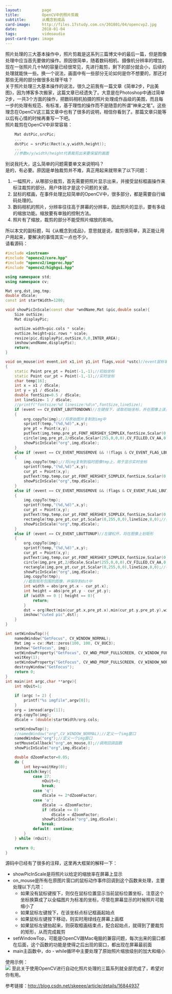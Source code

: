 ```yaml
---
layout:         page
title:          OpenCV中的照片剪裁
subtitle:       从概念到成品
card-image:     http://files.17study.com.cn/201801/04/opencvp2.jpg
date:           2018-01-04
tags:           videoaudio
post-card-type: image
---
```

照片处理的三大基本操作中，照片剪裁是这系列三篇博文中的最后一篇，但是图像处理中应当首先要做的操作。原因很简单，随着数码相机、摄像机分辨率的增加，现在一张照片几十M的容量已经很常见，先进行裁剪，剩下的部分就会小，后续的处理就能快一些。换一个说法，画面中有一些部分无论如何是你不想要的，那还对那些无用的部分做很多处理干啥？  
关于照片处理三大基本操作的说法，很久之前我有一篇文章《简单2步，P出美图》，因为博客多次搬家，这篇文章已经遗失了。大意是在Photoshop中通过简单2步，一共3个方面的操作，把数码相机拍摄的照片处理成作品级的美图，而且每一步的处理有规范、有标准，基于理性的操作而不是随意的所谓“神来之笔”。这些理念在OpenCV这三篇文章中也有了很多的说明，相信你看到了。那篇文章只能等以后有心情的时候再重写一下吧。  
照片裁剪在OpenCV中非常容易：  
```cpp
	Mat dstPic,srcPic;
	...
	dstPic = srcPic(Rect(x,y,width,height));
	...
	//参数x/y/width/height代表裁剪出来要保留的画面
```
别说我托大，这么简单的问题需要单文来说明吗？  
是的，有必要。原因是单独裁剪并不难，真正用起来就带来了以下问题：  
1. 一幅照片，从哪部分裁剪，首先需要把照片显示出来，并接受鼠标框画操作来标注裁剪的部分。用户体验才是这个问题的关键。
2. 鼠标的框画，在事件处理比较简单的OpenCV中，很多部分，都是需要自行编码处理的。
3. 数码相机的照片，分辨率往往高于屏幕的分辨率，因此照片的显示，要有多级的缩放功能。缩放要有单独的控制方法。
4. 照片有了缩放，裁剪的部分不能受照片缩放的影响。  

所以本文的副标题，叫《从概念到成品》，意思就是说，裁剪很简单，真正能让用户用起来，要解决的事情其实一点也不少。  
请看源码：  
```cpp
#include <iostream>
#include "opencv2/core.hpp"
#include "opencv2/imgproc.hpp"
#include "opencv2/highgui.hpp"

using namespace std;
using namespace cv;

Mat org,dst,img,tmp;
double dScale;
const int startWidth=1280;

void showPicInScale(const char *wndName,Mat &pic,double scale){
	Size outSize;
	Mat displayPic;

	outSize.width=pic.cols * scale;
	outSize.height=pic.rows * scale;
	resize(pic,displayPic,outSize,0,0,INTER_AREA);
	imshow(wndName,displayPic);
	return;
}

void on_mouse(int event,int x1,int y1,int flags,void *ustc)//event鼠标事件代号，x,y鼠标坐标，flags拖拽和键盘操作的代号
{
	static Point pre_pt = Point(-1,-1);//初始坐标
	static Point cur_pt = Point(-1,-1);//实时坐标
	char temp[16];
	int x = x1 / dScale;
	int y = y1 / dScale;
	double fontSize=0.5 / dScale;
	int lineSize= 1 / dScale;
	//printf("fontsize:%d linesize:%d\n",fontSize,lineSize);
	if (event == CV_EVENT_LBUTTONDOWN)//左键按下，读取初始坐标，并在图像上该点处划圆
	{
		org.copyTo(img);//将原始图片复制到img中
		sprintf(temp,"(%d,%d)",x,y);
		pre_pt = Point(x,y);
		putText(img,temp,pre_pt,FONT_HERSHEY_SIMPLEX,fontSize,Scalar(0,0,0,255),lineSize,8);//在窗口上显示坐标
		circle(img,pre_pt,2/dScale,Scalar(255,0,0,0),CV_FILLED,CV_AA,0);//划圆
		showPicInScale("org",img,dScale);
	}
	else if (event == CV_EVENT_MOUSEMOVE && !(flags & CV_EVENT_FLAG_LBUTTON))//左键没有按下的情况下鼠标移动的处理函数
	{
		img.copyTo(tmp);//将img复制到临时图像tmp上，用于显示实时坐标
		sprintf(temp,"(%d,%d)",x,y);
		cur_pt = Point(x,y);
		putText(tmp,temp,cur_pt,FONT_HERSHEY_SIMPLEX,fontSize,Scalar(0,0,0,255),lineSize,8);//只是实时显示鼠标移动的坐标
		showPicInScale("org",tmp,dScale);
	}
	else if (event == CV_EVENT_MOUSEMOVE && (flags & CV_EVENT_FLAG_LBUTTON))//左键按下时，鼠标移动，则在图像上划矩形
	{
		img.copyTo(tmp);
		sprintf(temp,"(%d,%d)",x,y);
		cur_pt = Point(x,y);
		putText(tmp,temp,cur_pt,FONT_HERSHEY_SIMPLEX,fontSize,Scalar(0,0,0,255),lineSize,8);
		rectangle(tmp,pre_pt,cur_pt,Scalar(0,255,0,0),lineSize,8,0);//在临时图像上实时显示鼠标拖动时形成的矩形
		showPicInScale("org",tmp,dScale);
	}
	else if (event == CV_EVENT_LBUTTONUP)//左键松开，将在图像上划矩形
	{
		org.copyTo(img);
		sprintf(temp,"(%d,%d)",x,y);
		cur_pt = Point(x,y);
		putText(img,temp,cur_pt,FONT_HERSHEY_SIMPLEX,fontSize,Scalar(0,0,0,255),lineSize,8);
		circle(img,pre_pt,2/dScale,Scalar(255,0,0,0),CV_FILLED,CV_AA,0);
		rectangle(img,pre_pt,cur_pt,Scalar(0,255,0,0),lineSize,8,0);//根据初始点和结束点，将矩形画到img上
		showPicInScale("org",img,dScale);
		img.copyTo(tmp);
		//截取矩形包围的图像，并保存到dst中
		int width = abs(pre_pt.x - cur_pt.x);
		int height = abs(pre_pt.y - cur_pt.y);
		if (width == 0 || height == 0){
			return;
		}
		dst = org(Rect(min(cur_pt.x,pre_pt.x),min(cur_pt.y,pre_pt.y),width,height));
		imshow("cuted pic",dst);
	}
}

int setWindowTop(){
	namedWindow("GetFocus", CV_WINDOW_NORMAL);
	Mat img = cv::Mat::zeros(100, 100, CV_8UC3);
	imshow("GetFocus", img);
	setWindowProperty("GetFocus", CV_WND_PROP_FULLSCREEN, CV_WINDOW_FULLSCREEN);
	waitKey(1);
	setWindowProperty("GetFocus", CV_WND_PROP_FULLSCREEN, CV_WINDOW_NORMAL);
	destroyWindow("GetFocus");
	return 0;
}
int main(int argc,char **argv){
	int nQuit=1;
	
	if (argc != 2) {
		printf("%s imgfile",argv[0]);
	}
	org = imread(argv[1]);
	org.copyTo(img);
	dScale = (double)startWidth/org.cols;

	setWindowTop();
	//namedWindow("org",CV_WINDOW_NORMAL);//定义一个img窗口
	namedWindow("org");//定义一个img窗口
	setMouseCallback("org",on_mouse,0);//调用回调函数
	showPicInScale("org",img,dScale);

	double dZoomFactor=0.05;
	do {
		int key=waitKey(0);
		switch(key){
			case 27:
				nQuit=0;
				break;
			case 'q':
				dScale += 2*dZoomFactor;
			case 'a':
				dScale -= dZoomFactor;
				if (dScale <= 0)
					dScale = dZoomFactor;
				showPicInScale("org",img,dScale);
				break;
			default: continue;
		}
	} while (nQuit);
	
	return 0;
}
```
源码中已经有了很多的注释，这里再大框架的解释一下：  
* showPicInScale是将照片以给定的缩放率在屏幕上显示
* on_mouse是所有在原图片窗口的鼠标动作事件回调到这个函数来处理，主要处理以下几项：
	 * 如果没有鼠标键按下，则仅在鼠标位置显示当前鼠标位置坐标，注意这个坐标换算成了以全幅图片为标准的坐标，尽管在屏幕显示的时候照片可能缩小了
	 * 如果鼠标左键按下，在该坐标点标记框画起始点
	 * 如果鼠标左键按下移动，则实时用绿线在屏幕上画框
	 * 如果鼠标左键抬起来，则获取框画结束点，配合起始点，就得到了要裁剪的矩形，从而完成裁剪
* setWindowTop，可能是OpenCV跟Mac电脑的兼容问题，每次出来的窗口都在后面，这个函数的功能是使得之后出现的窗口，都出现在屏幕最前面
* main主函数中，do - while循环中主要处理了原始照片缩放级别的加大和缩小

使用示例：  
![](http://files.17study.com.cn/201801/04/opencvp2.jpg)
至此关于使用OpenCV进行自动化照片处理的三篇系列就全部完成了，希望对你有用。  

参考链接：<http://blog.csdn.net/skeeee/article/details/16844937>
